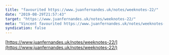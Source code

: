 ```yaml
---
title: "favourited https://www.juanfernandes.uk/notes/weeknotes-22/"
date: "2019-08-29T21:57:43"
target: "https://www.juanfernandes.uk/notes/weeknotes-22/"
meta: "Vincent favourited https://www.juanfernandes.uk/notes/weeknotes-22/"
syndication: false
---
```

[https://www.juanfernandes.uk/notes/weeknotes-22/](https://www.juanfernandes.uk/notes/weeknotes-22/)

